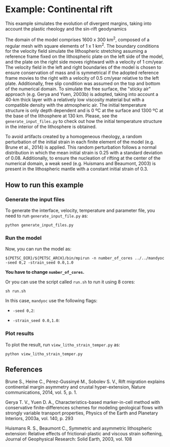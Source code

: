# Example: Continental rift

This example simulates the evolution of divergent margins, taking into account the plastic rheology and the sin-rift geodynamics

The domain of the model comprises 1600 x 300 km<sup>2</sup>, composed of a regular mesh with square elements of 1 x 1 km<sup>2</sup>.
The boundary conditions for the velocity field simulate the lithospheric stretching
assuming a reference frame fixed on the lithospheric plate on the left side of the model,
and the plate on the right side moves rightward with a velocity of 1 cm/year.
The velocity field in the left and right boundaries of the model is chosen to ensure conservation of mass
and is symmetrical if the adopted reference frame movies to the right with a velocity of 0.5 cm/year relative to the left plate.
Additionally, free slip condition was assumed on the top and bottom of the numerical domain.
To simulate the free surface, the "sticky air" approach (e.g. Gerya and Yuen, 2003b) is adopted,
taking into account a 40-km thick layer with a relatively low viscosity material but with a compatible density with the atmospheric air.
The initial temperature structure is only depth dependent and is 0 ºC at the surface and 1300 ºC at the base of the lithosphere at 130 km.
Please, see the `generate_input_files.py` to check out how the initial temperature structure in the interior of the lithosphere is obtained.

To avoid artifacts created by a homogeneous rheology, a random perturbation of the initial strain in each finite element of the model (e.g. Brune et al., 2014) is applied.
This random perturbation follows a normal distribution in which the mean initial strain is 0.25 with a standard deviation of 0.08.
Additionally, to ensure the nucleation of rifting at the center of the numerical domain,
a weak seed (e.g. Huismans and Beaumont, 2003) is present in the lithospheric mantle with a constant initial strain of 0.3.


## How to run this example

### Generate the input files

To generate the interface, velocity, temperature and parameter file, you need to run `generate_input_file.py` as:
```
python generate_input_files.py
```

### Run the model

Now, you can run the model as:
```
${PETSC_DIR}/${PETSC_ARCH}/bin/mpirun -n number_of_cores ../../mandyoc -seed 0,2 -strain_seed 0.0,1.0
```
__You have to change `number_of_cores`.__


Or you can use the script called `run.sh` to run it using 8 cores:
```
sh run.sh
```

In this case, `mandyoc` use the following flags:

* `-seed 0,2`:

* `-strain_seed 0.0,1.0`:


### Plot results

To plot the result, run `view_litho_strain_temper.py` as:
```
python view_litho_strain_temper.py
```


## References
Brune S., Heine C., Pérez-Gussinyé M., Sobolev S. V., Rift migration explains continental margin asymmetry and crustal hyper-extension,
Nature communications, 2014, vol. 5, p. 1.

Gerya T. V., Yuen D. A., Characteristics-based marker-in-cell method with conservative finite-differences schemes for modeling geological flows with strongly variable transport properties,
Physics of the Earth and Planetary Interiors, 2003a, vol. 140, p. 293

Huismans R. S., Beaumont C., Symmetric and asymmetric lithospheric extension: Relative effects of frictional-plastic and viscous strain softening,
Journal of Geophysical Research: Solid Earth, 2003, vol. 108
